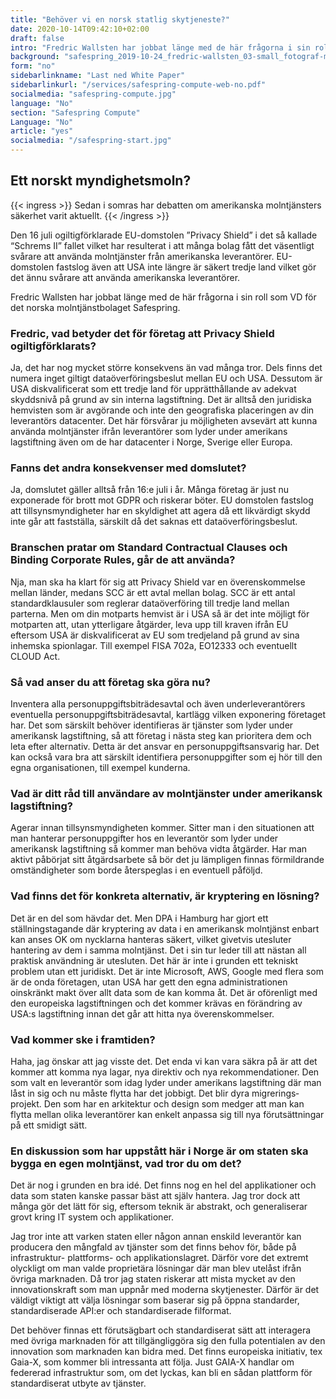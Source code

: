 ```yaml
---
title: "Behöver vi en norsk statlig sky­tjeneste?"
date: 2020-10-14T09:42:10+02:00
draft: false
intro: "Fredric Wallsten har jobbat länge med de här frågorna i sin roll som VD för det norska molntjänstbolaget Safespring."
background: "safespring_2019-10-24_fredric-wallsten_03-small_fotograf-marcus-boberg.jpg"
form: "no"
sidebarlinkname: "Last ned White Paper"
sidebarlinkurl: "/services/safespring-compute-web-no.pdf"
socialmedia: "safespring-compute.jpg"
language: "No"
section: "Safespring Compute"
Language: "No"
article: "yes"
socialmedia: "/safespring-start.jpg"
---
```



## Ett norskt myndighetsmoln?

{{< ingress >}}
Sedan i somras har debatten om amerikanska moln­tjänsters säkerhet varit aktuellt.
{{< /ingress >}}

Den 16 juli ogiltigförklarade EU-domstolen ”Privacy Shield” i det så kallade “Schrems II” fallet vilket har resulterat i att många bolag fått det väsentligt svårare att använda molntjänster från amerikanska leverantörer. EU-domstolen fastslog även att USA inte längre är säkert tredje land vilket gör det ännu svårare att använda amerikanska leverantörer.

Fredric Wallsten har jobbat länge med de här frågorna i sin roll som VD för det norska molntjänstbolaget Safespring.

### Fredric, vad betyder det för företag att Privacy Shield ogiltigförklarats?
Ja, det har nog mycket större konsekvens än vad många tror. Dels finns det numera inget giltigt dataöverföringsbeslut mellan EU och USA. Dessutom är USA diskvalificerat som ett tredje land för upprätthållande av adekvat skyddsnivå på grund av sin interna lagstiftning. Det är alltså den juridiska hemvisten som är avgörande och inte den geografiska placeringen av din leverantörs datacenter.
Det här försvårar ju möjligheten avsevärt att kunna använda molntjänster ifrån leverantörer som lyder under amerikans lagstiftning även om de har datacenter i Norge, Sverige eller Europa.

### Fanns det andra konsekvenser med domslutet?
Ja, domslutet gäller alltså från 16:e juli i år. Många företag är just nu exponerade för brott mot GDPR och riskerar böter. EU domstolen fastslog att tillsynsmyndigheter har en skyldighet att agera då ett likvärdigt skydd inte går att fastställa, särskilt då det saknas ett dataöverföringsbeslut.

### Branschen pratar om Standard Contractual Clauses och Binding Corporate Rules, går de att använda?
Nja, man ska ha klart för sig att Privacy Shield var en överenskommelse mellan länder, medans SCC är ett avtal mellan bolag. SCC är ett antal standardklausuler som reglerar dataöverföring till tredje land mellan parterna. Men om din motparts hemvist är i USA så är det inte möjligt för motparten att, utan ytterligare åtgärder, leva upp till kraven ifrån EU eftersom USA är diskvalificerat av EU som tredjeland på grund av sina inhemska spionlagar. Till exempel FISA 702a, EO12333 och eventuellt CLOUD Act.

### Så vad anser du att företag ska göra nu?
Inventera alla perso­nuppgifts­biträdes­avtal och även underleverantörers eventuella personuppgiftsbiträdesavtal, kartlägg vilken exponering företaget har. Det som särskilt behöver identifieras är tjänster som lyder under amerikansk lagstiftning, så att företag i nästa steg kan prioritera dem och leta efter alternativ. Detta är det ansvar en personuppgifts­ansvarig har. Det kan också vara bra att särskilt identifiera person­­uppgifter som ej hör till den egna organisationen, till exempel kunderna.

### Vad är ditt råd till användare av molntjänster under amerikansk lagstiftning?
Agerar innan tillsynsmyndigheten kommer. Sitter man i den situationen att man hanterar personuppgifter hos en leverantör som lyder under amerikansk lagstiftning så kommer man behöva vidta åtgärder. Har man aktivt påbörjat sitt åtgärdsarbete så bör det ju lämpligen finnas förmildrande omständigheter som borde återspeglas i en eventuell påföljd.

### Vad finns det för konkreta alternativ, är kryptering en lösning?
Det är en del som hävdar det. Men DPA i Hamburg har gjort ett ställningstagande där kryptering av data i en amerikansk molntjänst enbart kan anses OK om nycklarna hanteras säkert, vilket givetvis utesluter hantering av dem i samma molntjänst. Det i sin tur leder till att nästan all praktisk användning är utesluten. Det här är inte i grunden ett tekniskt problem utan ett juridiskt. Det är inte Microsoft, AWS, Google med flera som är de onda företagen, utan USA har gett den egna administrationen oinskränkt makt över allt data som de kan komma åt. Det är oförenligt med den europeiska lagstiftningen och det kommer krävas en förändring av USA:s lagstiftning innan det går att hitta nya överenskommelser.

### Vad kommer ske i framtiden?
Haha, jag önskar att jag visste det. Det enda vi kan vara säkra på är att det kommer att komma nya lagar, nya direktiv och nya rekommendationer. Den som valt en leverantör som idag lyder under amerikans lagstiftning där man låst in sig och nu måste flytta har det jobbigt. Det blir dyra migrerings­projekt. Den som har en arkitektur och design som medger att man kan flytta mellan olika leverantörer kan enkelt anpassa sig till nya förutsättningar på ett smidigt sätt.

### En diskussion som har uppstått här i Norge är om staten ska bygga en egen molntjänst, vad tror du om det?
Det är nog i grunden en bra idé. Det finns nog en hel del applikationer och data som staten kanske passar bäst att själv hantera. Jag tror dock att många gör det lätt för sig, eftersom teknik är abstrakt, och generaliserar grovt kring IT system och applikationer.

Jag tror inte att varken staten eller någon annan enskild leverantör kan producera den mångfald av tjänster som det finns behov för, både på infrastruktur- plattforms- och applikationslagret. Därför vore det extremt olyckligt om man valde proprietära lösningar där man blev utelåst ifrån övriga marknaden. Då tror jag staten riskerar att mista mycket av den innovationskraft som man uppnår med moderna skytjenester. Därför är det väldigt viktigt att välja lösningar som baserar sig på öppna standarder, standardiserade API:er och standardiserade filformat.

Det behöver finnas ett förutsägbart och standardiserat sätt att interagera med övriga marknaden för att tillgängliggöra sig den fulla potentialen av den innovation som marknaden kan bidra med. Det finns europeiska initiativ, tex Gaia-X, som kommer bli intressanta att följa. Just GAIA-X handlar om federerad infrastruktur som, om det lyckas, kan bli en sådan plattform för standardiserat utbyte av tjänster.
